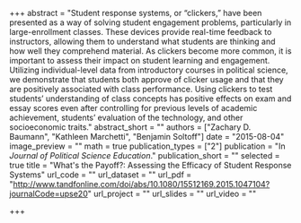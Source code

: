 +++
abstract = "Student response systems, or “clickers,” have been presented as a way of solving student engagement problems, particularly in large-enrollment classes. These devices provide real-time feedback to instructors, allowing them to understand what students are thinking and how well they comprehend material. As clickers become more common, it is important to assess their impact on student learning and engagement. Utilizing individual-level data from introductory courses in political science, we demonstrate that students both approve of clicker usage and that they are positively associated with class performance. Using clickers to test students’ understanding of class concepts has positive effects on exam and essay scores even after controlling for previous levels of academic achievement, students’ evaluation of the technology, and other socioeconomic traits."
abstract_short = ""
authors = ["Zachary D. Baumann", "Kathleen Marchetti", "Benjamin Soltoff"]
date = "2015-08-04"
image_preview = ""
math = true
publication_types = ["2"]
publication = "In *Journal of Political Science Education*."
publication_short = ""
selected = true
title = "What's the Payoff?: Assessing the Efficacy of Student Response Systems"
url_code = ""
url_dataset = ""
url_pdf = "http://www.tandfonline.com/doi/abs/10.1080/15512169.2015.1047104?journalCode=upse20"
url_project = ""
url_slides = ""
url_video = ""

+++
